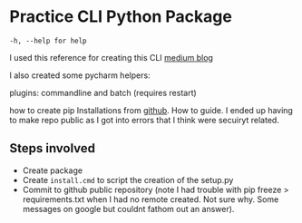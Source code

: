 # Practice CLI Python Package

`-h, --help for help`

I used this reference for creating this CLI [medium blog](https://medium.com/@trstringer/the-easy-and-nice-way-to-do-cli-apps-in-python-5d9964dc950d)

I also created some pycharm helpers:

plugins:  commandline and batch (requires restart)


how to create pip Installations from [github](https://codeinthehole.com/tips/using-pip-and-requirementstxt-to-install-from-the-head-of-a-github-branch/).  How to guide. I ended up having to make repo public as I got into errors that I think were secuiryt related.


## Steps involved
*   Create package
*   Create `install.cmd` to script the creation of the setup.py 
*   Commit to github public repository (note I had trouble with pip freeze > requirements.txt when I had no remote created.  Not sure why.  Some messages on google but couldnt fathom out an answer).
 




